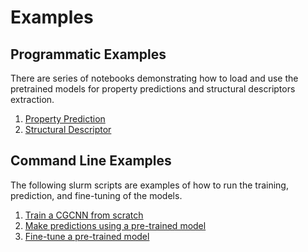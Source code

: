 # Examples

## Programmatic Examples

There are series of notebooks demonstrating how to load and use the pretrained models for property predictions and structural descriptors extraction.

1. [Property Prediction](../examples/p01_property_prediction.ipynb)
2. [Structural Descriptor](../examples/p02_structural_descriptor.ipynb)

## Command Line Examples

The following slurm scripts are examples of how to run the training, prediction, and fine-tuning of the models.

1. [Train a CGCNN from scratch](../examples/s01_slurm_train.sh)
2. [Make predictions using a pre-trained model](../examples/s02_slurm_predict.sh)
3. [Fine-tune a pre-trained model](../examples/s03_slurm_fine_tuning.sh)
